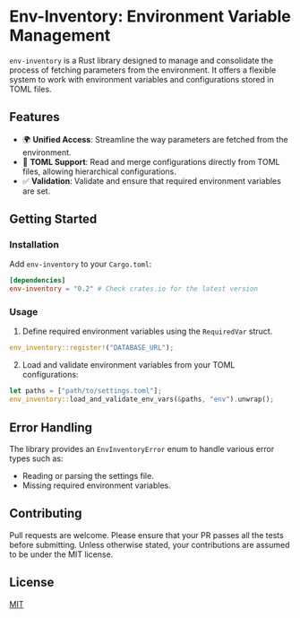 # Env-Inventory: Environment Variable Management

`env-inventory` is a Rust library designed to manage and consolidate the process of fetching parameters from the environment. It offers a flexible system to work with environment variables and configurations stored in TOML files.

## Features

- 🌍 **Unified Access**: Streamline the way parameters are fetched from the environment.
- 📁 **TOML Support**: Read and merge configurations directly from TOML files, allowing hierarchical configurations.
- ✅ **Validation**: Validate and ensure that required environment variables are set.

## Getting Started

### Installation

Add `env-inventory` to your `Cargo.toml`:

```toml
[dependencies]
env-inventory = "0.2" # Check crates.io for the latest version
```

### Usage

1. Define required environment variables using the `RequiredVar` struct.

```rust
env_inventory::register!("DATABASE_URL");
```

2. Load and validate environment variables from your TOML configurations:

```rust
let paths = ["path/to/settings.toml"];
env_inventory::load_and_validate_env_vars(&paths, "env").unwrap();
```

## Error Handling

The library provides an `EnvInventoryError` enum to handle various error types such as:
- Reading or parsing the settings file.
- Missing required environment variables.

## Contributing

Pull requests are welcome. Please ensure that your PR passes all the tests before submitting.
Unless otherwise stated, your contributions are assumed to be under the MIT license.

## License

[MIT](LICENSE)

